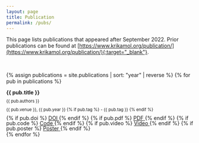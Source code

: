 ```yaml
---
layout: page
title: Publication
permalink: /pubs/
---
```


<style>
.pubitem {
  margin: 0 em 0;
  line-height: 1em;
}

.pubtitle {
  margin-bottom: 0.5em;
  line-height: 1.2em;
  font-weight: bold;
}

.pubauthors,
.pubinfo {
  font-size: 80%;
  margin-bottom: 0.8em;
}
</style>


This page lists publications that appeared after September 2022. Prior publications can be found at [https://www.krikamol.org/publication/](https://www.krikamol.org/publication/){:target="_blank"}.

<br>

{% assign publications = site.publications | sort: "year" | reverse %}
{% for pub in publications %}
<div class="pubitem">  
  <div class="pubtitle">
    {{ pub.title }}
  </div>
  <div class="pubauthors">{{ pub.authors }}</div>
  <div class="pubinfo">{{ pub.venue }}, {{ pub.year }}
    {% if pub.tag %} - {{ pub.tag }} {% endif %}
  </div>
    
  <div class="publinks">
    {% if pub.doi %}
      <a href="{{ pub.doi }}">
        <span class="border">DOI</span>
      </a>
    {% endif %}
    {% if pub.pdf %}
      <a href="{{ pub.pdf }}">
        <span class="border">PDF</span>
      </a>
    {% endif %}
    {% if pub.code %}
      <a href="{{ pub.code }}">
        <span class="border">Code</span>
      </a>
    {% endif %}
    {% if pub.video %}
      <a href="{{ pub.video }}">
        <span class="border">Video</span>
      </a>
    {% endif %}
    {% if pub.poster %}
      <a href="{{ pub.poster }}">
        <span class="border">Poster</span>
      </a>
    {% endif %}
  </div>
</div>
{% endfor %}


